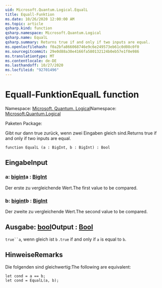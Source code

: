 ```yaml
---
uid: Microsoft.Quantum.Logical.EqualL
title: Equall-Funktion
ms.date: 10/26/2020 12:00:00 AM
ms.topic: article
qsharp.kind: function
qsharp.namespace: Microsoft.Quantum.Logical
qsharp.name: EqualL
qsharp.summary: Returns true if and only if two inputs are equal.
ms.openlocfilehash: f0a2bfa866068746e9c6e249573eb61c0d08c0f0
ms.sourcegitcommit: 29e0d88a30e4166fa580132124b0eb57e1f0e986
ms.translationtype: MT
ms.contentlocale: de-DE
ms.lasthandoff: 10/27/2020
ms.locfileid: "92701496"
---
```

# <a name="equall-function"></a><span data-ttu-id="997b8-102">Equall-Funktion</span><span class="sxs-lookup"><span data-stu-id="997b8-102">EqualL function</span></span>

<span data-ttu-id="997b8-103">Namespace: [Microsoft. Quantum. Logical](xref:Microsoft.Quantum.Logical)</span><span class="sxs-lookup"><span data-stu-id="997b8-103">Namespace: [Microsoft.Quantum.Logical](xref:Microsoft.Quantum.Logical)</span></span>

<span data-ttu-id="997b8-104">Paketen [](https://nuget.org/packages/)</span><span class="sxs-lookup"><span data-stu-id="997b8-104">Package: [](https://nuget.org/packages/)</span></span>


<span data-ttu-id="997b8-105">Gibt nur dann true zurück, wenn zwei Eingaben gleich sind.</span><span class="sxs-lookup"><span data-stu-id="997b8-105">Returns true if and only if two inputs are equal.</span></span>

```qsharp
function EqualL (a : BigInt, b : BigInt) : Bool
```


## <a name="input"></a><span data-ttu-id="997b8-106">Eingabe</span><span class="sxs-lookup"><span data-stu-id="997b8-106">Input</span></span>

### <a name="a--bigint"></a><span data-ttu-id="997b8-107">a: [bigint](xref:microsoft.quantum.lang-ref.bigint)</span><span class="sxs-lookup"><span data-stu-id="997b8-107">a : [BigInt](xref:microsoft.quantum.lang-ref.bigint)</span></span>

<span data-ttu-id="997b8-108">Der erste zu vergleichende Wert.</span><span class="sxs-lookup"><span data-stu-id="997b8-108">The first value to be compared.</span></span>


### <a name="b--bigint"></a><span data-ttu-id="997b8-109">b: [bigint](xref:microsoft.quantum.lang-ref.bigint)</span><span class="sxs-lookup"><span data-stu-id="997b8-109">b : [BigInt](xref:microsoft.quantum.lang-ref.bigint)</span></span>

<span data-ttu-id="997b8-110">Der zweite zu vergleichende Wert.</span><span class="sxs-lookup"><span data-stu-id="997b8-110">The second value to be compared.</span></span>



## <a name="output--bool"></a><span data-ttu-id="997b8-111">Ausgabe: [bool](xref:microsoft.quantum.lang-ref.bool)</span><span class="sxs-lookup"><span data-stu-id="997b8-111">Output : [Bool](xref:microsoft.quantum.lang-ref.bool)</span></span>

<span data-ttu-id="997b8-112">`true``a`, wenn gleich ist `b` .</span><span class="sxs-lookup"><span data-stu-id="997b8-112">`true` if and only if `a` is equal to `b`.</span></span>

## <a name="remarks"></a><span data-ttu-id="997b8-113">Hinweise</span><span class="sxs-lookup"><span data-stu-id="997b8-113">Remarks</span></span>

<span data-ttu-id="997b8-114">Die folgenden sind gleichwertig:</span><span class="sxs-lookup"><span data-stu-id="997b8-114">The following are equivalent:</span></span>

```Q#
let cond = a == b;
let cond = EqualL(a, b);
```